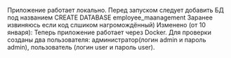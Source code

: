 Приложение работает локально.
Перед запуском следует добавить БД под названием CREATE DATABASE employee_maanagement
Заранее извиняюсь если код слшиком нагромождённый)
Изменено (от 10 января): Теперь приложение работает через Docker. Для проверки созданы два пользователя: администратор(логин admin и пароль admin), пользователь (логин user и пароль user).
